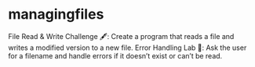 # managingfiles
File Read & Write Challenge 🖋️:
Create a program that reads a file and writes a modified version to a new file.
Error Handling Lab 🧪: 
Ask the user for a filename and handle errors if it doesn’t exist or can’t be read.

